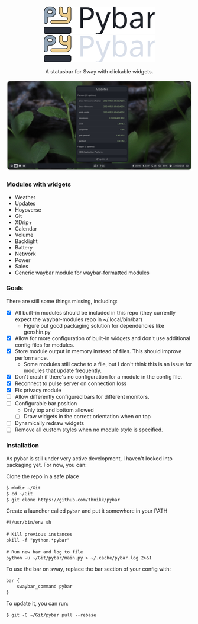 <p align="center">
    <img width="300" src="assets/pybar_logo_light.svg#gh-light-mode-only" alt="Pybar">
    <img width="300" src="assets/pybar_logo_dark.svg#gh-dark-mode-only" alt="Pybar">
</p>

<p align="center">
    A statusbar for Sway with clickable widgets.
</p>

![Screenshot](assets/screenshot.png)

### Modules with widgets
- Weather
- Updates
- Hoyoverse
- Git
- XDrip+
- Calendar
- Volume
- Backlight
- Battery
- Network
- Power
- Sales
- Generic waybar module for waybar-formatted modules

### Goals
There are still some things missing, including:
- [x] All built-in modules should be included in this repo (they currently expect the waybar-modules repo in ~/.local/bin/bar)
    - Figure out good packaging solution for dependencies like genshin.py
- [x] Allow for more configuration of built-in widgets and don't use additional config files for modules.
- [x] Store module output in memory instead of files. This should improve performance.
    - Some modules still cache to a file, but I don't think this is an issue for modules that update frequently.
- [x] Don't crash if there's no configuration for a module in the config file.
- [x] Reconnect to pulse server on connection loss
- [x] Fix privacy module
- [ ] Allow differently configured bars for different monitors.
- [ ] Configurable bar position
    - Only top and bottom allowed
    - [ ] Draw widgets in the correct orientation when on top
- [ ] Dynamically redraw widgets
- [ ] Remove all custom styles when no module style is specified.

### Installation
As pybar is still under very active development, I haven't looked into packaging yet. For now, you can:

Clone the repo in a safe place

```
$ mkdir ~/Git
$ cd ~/Git
$ git clone https://github.com/thnikk/pybar
```

Create a launcher called `pybar` and put it somewhere in your PATH
```
#!/usr/bin/env sh

# Kill previous instances
pkill -f "python.*pybar"

# Run new bar and log to file
python -u ~/Git/pybar/main.py > ~/.cache/pybar.log 2>&1
```

To use the bar on sway, replace the bar section of your config with:
```
bar {
    swaybar_command pybar
}
```

To update it, you can run:
```
$ git -C ~/Git/pybar pull --rebase
```
